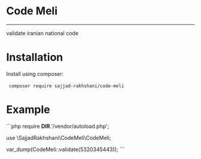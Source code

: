 # Code Meli

---

validate iranian national code
# Installation

Install using composer:

‌```
composer require sajjad-rakhshani/code-meli
‌```

# Example

‌```php
require __DIR__.'/vendor/autoload.php';

use \SajjadRakhshani\CodeMeli\CodeMeli;

var_dump(CodeMeli::validate(5320345443));
‌```
